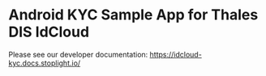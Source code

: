 # Android KYC Sample App for Thales DIS IdCloud

Please see our developer documentation: https://idcloud-kyc.docs.stoplight.io/
